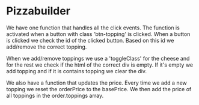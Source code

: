 # Pizzabuilder

We have one function that handles all the click events. The function is activated when a button with class 'btn-topping' is clicked.
When a button is clicked we check the id of the clicked button. Based on this id we add/remove the correct topping.

When we add/remove toppings we use a 'toggleClass' for the cheese and for the rest we check if the html of the correct div is empty.
If it's empty we add topping and if it is contains topping we clear the div.

We also have a function that updates the price. Every time we add a new topping we reset the orderPrice to the basePrice.
We then add the price of all toppings in the order.toppings array.
